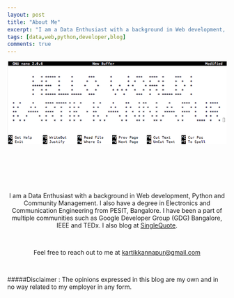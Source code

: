 ```yaml
---
layout: post
title: "About Me"
excerpt: "I am a Data Enthusiast with a background in Web development, Python and Community Management."
tags: [data,web,python,developer,blog]
comments: true
---
```


![](../images/KartikKannapur_Terminal.png)


![]()


![]()


![]()



<center>I am a Data Enthusiast with a background in Web development, Python and Community Management. I also have a degree in Electronics and Communication Engineering from PESIT, Bangalore. I have been a part of multiple communities such as Google Developer Group (GDG) Bangalore, IEEE and TEDx. I also blog at <a href="http://singlequote.wordpress.com/">SingleQuote</a>.</center>

![]()

<center>Feel free to reach out to me at <a href="mailto:kartikkannapur@gmail.com">kartikkannapur@gmail.com</a></center>


![]()


#####Disclaimer : The opinions expressed in this blog are my own and in no way related to my employer in any form.
